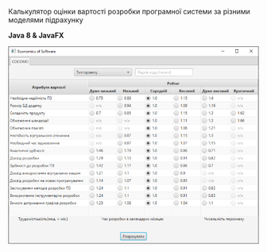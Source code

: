 Калькулятор оцінки вартості розробки програмної системи за різними моделями підрахунку

**Java 8 & JavaFX**

![COCOMO](images/screenshot.png)